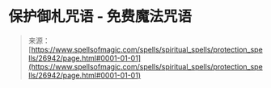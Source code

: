 <!--yml

category: 未分类

date: 2024-06-12 19:15:36

-->

# 保护御札咒语 - 免费魔法咒语

> 来源：[https://www.spellsofmagic.com/spells/spiritual_spells/protection_spells/26942/page.html#0001-01-01](https://www.spellsofmagic.com/spells/spiritual_spells/protection_spells/26942/page.html#0001-01-01)
